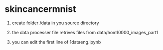 # skincancermnist

1. create folder /data in you source directory

2. the data processer file retrives files from data/hom10000_images_part1

3. you can edit the first line of 1dataeng.ipynb